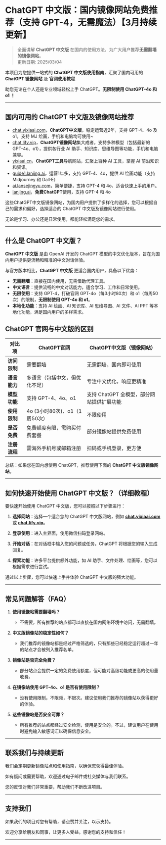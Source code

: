 # ChatGPT 中文版：国内镜像网站免费推荐（支持 GPT-4，无需魔法）【3月持续更新】

> 全面讲解 **ChatGPT 中文版** 在国内的使用方法，为广大用户推荐**无需翻墙的镜像网站**。  
>更新日期: 2025/03/04   

本项目为您提供一站式的 **ChatGPT 中文版使用指南**，汇聚了国内可用的 **ChatGPT 镜像网站** 及 **官网使用教程**

助您无论在个人还是专业领域轻松上手 ChatGPT。**无限制使用 ChatGPT-4o 和 o1 ！**

---

## 国内可用的 ChatGPT 中文版及镜像网站推荐

- [chat.yixiaai.com](https://chat.yixiaai.com/)，**ChatGPT中文版**，稳定运营近2年，支持 GPT-4、4o 及 o1，支持 MJ 绘画，手机和电脑均可使用~
- [chat.lify.vip](https://www.yixiaai.com/)，**ChatGPT镜像网站**集大成者，支持多种模型（包括最新的 GPT-4o、o1），提供各行业 AI 助手、知识库、思维导图等功能，手机和电脑兼容。
- [yixiaai.cn](https://yixiaai.cn/)，**ChatGPT工具**导航网站，汇聚上百种 AI 工具，掌握 AI 前沿知识和资讯。
- [guide1.lanjing.ai](https://guide1.lanjing.ai/)，运营1年多，支持 GPT-4、4o，提供 AI 绘画功能（支持 Midjourney 和 Dall·E）
- [ai.lansejingyu.com](https://ai.lansejingyu.com/)，简单便捷，支持 GPT-4 和 4o，适合快速上手的用户。
- [lanjing.ai](https://lanjing.ai/)，**免费ChatGPT**使用，支持 GPT-4 和 4o

这些ChatGPT中文版镜像网站，为国内用户提供了多样化的选择，您可以根据自己的需求和偏好，选择适合的 ChatGPT 中文版及镜像网站进行使用。

无论是学习、办公还是日常使用，都能轻松满足您的需求。

---

## 什么是 ChatGPT 中文版？
**ChatGPT 中文版** 是由 OpenAI 开发的 ChatGPT 模型的中文优化版本，旨在为国内用户提供更流畅和精准的中文对话体验。

与官方版本相比，**ChatGPT 中文版** 更适合国内用户，具备以下优势：

- **无需翻墙**：直接在国内使用，无需借助代理工具。
- **中文语言**：提供流畅的中文对话能力，适合学习、工作和日常使用。
- **无限使用**：支持 GPT-4，打破官网 GPT-4o（每3小时80次）和 o1（每周50次）的限制，**无限制使用 GPT-4o 和 o1**。
- **本地化功能**：支持 AI 绘画、AI 知识库、AI 思维导图、AI 文件、AI PPT 等本地化功能，满足国内用户的多样需求。

## ChatGPT 官网与中文版的区别

| 对比项 | ChatGPT官网 | ChatGPT中文版（镜像网站）|
|-------- |-------- |-------- |
| **访问限制** | 需要翻墙 | 无需翻墙，国内即可使用 |
| **语言能力** | 多语言（包括中文，但优化不足） | 专注中文优化，响应更精准 |
| **模型功能** | 支持 GPT-4、4o、o1 | 支持 ChatGPT 全模型，部分网站提供扩展功能 |
| **使用限制** | 4o (3小时80次)、o1（1周50次） | 不限使用 |
| **是否免费** | 免费额度有限，需购买付费套餐 | 部分镜像站提供免费使用 |
| **注册流程** | 需海外手机号或邮箱注册 | 扫码或手机登录，更方便 |

总结：如果您在国内想使用 ChatGPT，推荐使用下面的 **ChatGPT 中文版镜像网站**。

---

## 如何快速开始使用 ChatGPT 中文版？（详细教程）

要快速开始使用 ChatGPT 中文版，您可以按照以下步骤进行：

1. **选择网站**：选择一个适合您的 ChatGPT 中文版网站，例如 **[chat.yixiaai.com](https://chat.yixiaai.com/)** 或 **[chat.lify.vip](https://www.yixiaai.com/)**。

2. **登录使用**：进入主界面，使用微信扫码登录网站。

3. **开始对话**：在对话框中输入您的问题或任务，ChatGPT 将根据您的输入生成回复。

4. **探索功能**：许多平台提供额外功能，如 AI 助手、文件处理、绘画等，您可以根据需求进行尝试。

通过以上步骤，您可以快速上手并体验 ChatGPT 中文版的强大功能。

---

## 常见问题解答（FAQ）

1. **使用镜像站需要翻墙吗？**
   - 不需要，所有推荐的站点都可以直接在国内网络环境中访问，无需翻墙。

2. **中文版镜像站的稳定性如何？**
   - 我们推荐的镜像站都是经过严格筛选的，只有那些已经稳定运行超过一年的站点才会被列入推荐名单。

3. **镜像站是否完全免费？**
   - 部分站点会提供一定的免费使用额度，但可能对高级功能或更高的使用量收费。

4. **在镜像站使用 GPT-4o、o1 是否有使用限制？**
   - 没有使用限制，不限频，不限次。建议使用我们推荐的镜像站以获得更好的体验。

5. **这些镜像站是否安全可靠？**
   - 所有推荐的站点都经过安全检测，使用是安全的。不过，建议用户在使用时避免输入敏感词汇以确保信息安全。

---

## 联系我们与持续更新

我们会定期更新镜像站点和使用指南，以确保您获得最佳体验。

如有疑问或需要帮助，欢迎通过电子邮件或社交媒体与我们联系。

您的反馈对我们非常重要，帮助我们不断改进项目。

---

## 支持我们

如果我们的项目对您有帮助，请点赞并关注，以示支持。

欢迎分享给朋友和同事，让更多人受益。感谢您的支持和信任！

---
